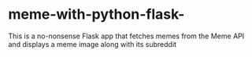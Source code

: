# meme-with-python-flask-
This is a no-nonsense Flask app that fetches memes from the Meme API and displays a meme image along with its subreddit
